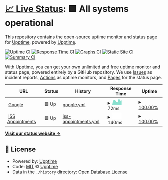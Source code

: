# [📈 Live Status](https://upptime.github.io/upptime): <!--live status--> **🟩 All systems operational**

This repository contains the open-source uptime monitor and status page for [Upptime](https://upptime.js.org), powered by [Upptime](https://github.com/upptime/upptime).

[![Uptime CI](https://github.com/upptime/upptime/workflows/Uptime%20CI/badge.svg)](https://github.com/upptime/upptime/actions?query=workflow%3A%22Uptime+CI%22)
[![Response Time CI](https://github.com/upptime/upptime/workflows/Response%20Time%20CI/badge.svg)](https://github.com/upptime/upptime/actions?query=workflow%3A%22Response+Time+CI%22)
[![Graphs CI](https://github.com/upptime/upptime/workflows/Graphs%20CI/badge.svg)](https://github.com/upptime/upptime/actions?query=workflow%3A%22Graphs+CI%22)
[![Static Site CI](https://github.com/upptime/upptime/workflows/Static%20Site%20CI/badge.svg)](https://github.com/upptime/upptime/actions?query=workflow%3A%22Static+Site+CI%22)
[![Summary CI](https://github.com/upptime/upptime/workflows/Summary%20CI/badge.svg)](https://github.com/upptime/upptime/actions?query=workflow%3A%22Summary+CI%22)

With [Upptime](https://upptime.js.org), you can get your own unlimited and free uptime monitor and status page, powered entirely by a GitHub repository. We use [Issues](https://github.com/upptime/upptime/issues) as incident reports, [Actions](https://github.com/upptime/upptime/actions) as uptime monitors, and [Pages](https://upptime.github.io/upptime) for the status page.

<!--start: status pages-->
<!-- This summary is generated by Upptime (https://github.com/upptime/upptime) -->
<!-- Do not edit this manually, your changes will be overwritten -->
<!-- prettier-ignore -->
| URL | Status | History | Response Time | Uptime |
| --- | ------ | ------- | ------------- | ------ |
| <img alt="" src="https://favicons.githubusercontent.com/www.google.com" height="13"> [Google](https://www.google.com) | 🟩 Up | [google.yml](https://github.com/OsvaldoFrias/upptime/commits/HEAD/history/google.yml) | <details><summary><img alt="Response time graph" src="./graphs/google/response-time-week.png" height="20"> 72ms</summary><br><a href="https://upptime.github.io/upptime/history/google"><img alt="Response time 100" src="https://img.shields.io/endpoint?url=https%3A%2F%2Fraw.githubusercontent.com%2FOsvaldoFrias%2Fupptime%2FHEAD%2Fapi%2Fgoogle%2Fresponse-time.json"></a><br><a href="https://upptime.github.io/upptime/history/google"><img alt="24-hour response time 67" src="https://img.shields.io/endpoint?url=https%3A%2F%2Fraw.githubusercontent.com%2FOsvaldoFrias%2Fupptime%2FHEAD%2Fapi%2Fgoogle%2Fresponse-time-day.json"></a><br><a href="https://upptime.github.io/upptime/history/google"><img alt="7-day response time 72" src="https://img.shields.io/endpoint?url=https%3A%2F%2Fraw.githubusercontent.com%2FOsvaldoFrias%2Fupptime%2FHEAD%2Fapi%2Fgoogle%2Fresponse-time-week.json"></a><br><a href="https://upptime.github.io/upptime/history/google"><img alt="30-day response time 108" src="https://img.shields.io/endpoint?url=https%3A%2F%2Fraw.githubusercontent.com%2FOsvaldoFrias%2Fupptime%2FHEAD%2Fapi%2Fgoogle%2Fresponse-time-month.json"></a><br><a href="https://upptime.github.io/upptime/history/google"><img alt="1-year response time 100" src="https://img.shields.io/endpoint?url=https%3A%2F%2Fraw.githubusercontent.com%2FOsvaldoFrias%2Fupptime%2FHEAD%2Fapi%2Fgoogle%2Fresponse-time-year.json"></a></details> | <details><summary><a href="https://upptime.github.io/upptime/history/google">100.00%</a></summary><a href="https://upptime.github.io/upptime/history/google"><img alt="All-time uptime 100.00%" src="https://img.shields.io/endpoint?url=https%3A%2F%2Fraw.githubusercontent.com%2FOsvaldoFrias%2Fupptime%2FHEAD%2Fapi%2Fgoogle%2Fuptime.json"></a><br><a href="https://upptime.github.io/upptime/history/google"><img alt="24-hour uptime 100.00%" src="https://img.shields.io/endpoint?url=https%3A%2F%2Fraw.githubusercontent.com%2FOsvaldoFrias%2Fupptime%2FHEAD%2Fapi%2Fgoogle%2Fuptime-day.json"></a><br><a href="https://upptime.github.io/upptime/history/google"><img alt="7-day uptime 100.00%" src="https://img.shields.io/endpoint?url=https%3A%2F%2Fraw.githubusercontent.com%2FOsvaldoFrias%2Fupptime%2FHEAD%2Fapi%2Fgoogle%2Fuptime-week.json"></a><br><a href="https://upptime.github.io/upptime/history/google"><img alt="30-day uptime 99.96%" src="https://img.shields.io/endpoint?url=https%3A%2F%2Fraw.githubusercontent.com%2FOsvaldoFrias%2Fupptime%2FHEAD%2Fapi%2Fgoogle%2Fuptime-month.json"></a><br><a href="https://upptime.github.io/upptime/history/google"><img alt="1-year uptime 100.00%" src="https://img.shields.io/endpoint?url=https%3A%2F%2Fraw.githubusercontent.com%2FOsvaldoFrias%2Fupptime%2FHEAD%2Fapi%2Fgoogle%2Fuptime-year.json"></a></details>
| <img alt="" src="https://training.issivs.com/public/img/favicon.png" height="13"> [ISS Appointments](https://training.issivs.com/signin) | 🟩 Up | [iss-appointments.yml](https://github.com/OsvaldoFrias/upptime/commits/HEAD/history/iss-appointments.yml) | <details><summary><img alt="Response time graph" src="./graphs/iss-appointments/response-time-week.png" height="20"> 140ms</summary><br><a href="https://upptime.github.io/upptime/history/iss-appointments"><img alt="Response time 167" src="https://img.shields.io/endpoint?url=https%3A%2F%2Fraw.githubusercontent.com%2FOsvaldoFrias%2Fupptime%2FHEAD%2Fapi%2Fiss-appointments%2Fresponse-time.json"></a><br><a href="https://upptime.github.io/upptime/history/iss-appointments"><img alt="24-hour response time 93" src="https://img.shields.io/endpoint?url=https%3A%2F%2Fraw.githubusercontent.com%2FOsvaldoFrias%2Fupptime%2FHEAD%2Fapi%2Fiss-appointments%2Fresponse-time-day.json"></a><br><a href="https://upptime.github.io/upptime/history/iss-appointments"><img alt="7-day response time 140" src="https://img.shields.io/endpoint?url=https%3A%2F%2Fraw.githubusercontent.com%2FOsvaldoFrias%2Fupptime%2FHEAD%2Fapi%2Fiss-appointments%2Fresponse-time-week.json"></a><br><a href="https://upptime.github.io/upptime/history/iss-appointments"><img alt="30-day response time 177" src="https://img.shields.io/endpoint?url=https%3A%2F%2Fraw.githubusercontent.com%2FOsvaldoFrias%2Fupptime%2FHEAD%2Fapi%2Fiss-appointments%2Fresponse-time-month.json"></a><br><a href="https://upptime.github.io/upptime/history/iss-appointments"><img alt="1-year response time 167" src="https://img.shields.io/endpoint?url=https%3A%2F%2Fraw.githubusercontent.com%2FOsvaldoFrias%2Fupptime%2FHEAD%2Fapi%2Fiss-appointments%2Fresponse-time-year.json"></a></details> | <details><summary><a href="https://upptime.github.io/upptime/history/iss-appointments">100.00%</a></summary><a href="https://upptime.github.io/upptime/history/iss-appointments"><img alt="All-time uptime 99.94%" src="https://img.shields.io/endpoint?url=https%3A%2F%2Fraw.githubusercontent.com%2FOsvaldoFrias%2Fupptime%2FHEAD%2Fapi%2Fiss-appointments%2Fuptime.json"></a><br><a href="https://upptime.github.io/upptime/history/iss-appointments"><img alt="24-hour uptime 100.00%" src="https://img.shields.io/endpoint?url=https%3A%2F%2Fraw.githubusercontent.com%2FOsvaldoFrias%2Fupptime%2FHEAD%2Fapi%2Fiss-appointments%2Fuptime-day.json"></a><br><a href="https://upptime.github.io/upptime/history/iss-appointments"><img alt="7-day uptime 100.00%" src="https://img.shields.io/endpoint?url=https%3A%2F%2Fraw.githubusercontent.com%2FOsvaldoFrias%2Fupptime%2FHEAD%2Fapi%2Fiss-appointments%2Fuptime-week.json"></a><br><a href="https://upptime.github.io/upptime/history/iss-appointments"><img alt="30-day uptime 99.95%" src="https://img.shields.io/endpoint?url=https%3A%2F%2Fraw.githubusercontent.com%2FOsvaldoFrias%2Fupptime%2FHEAD%2Fapi%2Fiss-appointments%2Fuptime-month.json"></a><br><a href="https://upptime.github.io/upptime/history/iss-appointments"><img alt="1-year uptime 99.94%" src="https://img.shields.io/endpoint?url=https%3A%2F%2Fraw.githubusercontent.com%2FOsvaldoFrias%2Fupptime%2FHEAD%2Fapi%2Fiss-appointments%2Fuptime-year.json"></a></details>

<!--end: status pages-->

[**Visit our status website →**](https://osvaldofrias.github.io/upptime/)

## 📄 License

- Powered by: [Upptime](https://github.com/upptime/upptime)
- Code: [MIT](./LICENSE) © [Upptime](https://upptime.js.org)
- Data in the `./history` directory: [Open Database License](https://opendatacommons.org/licenses/odbl/1-0/)
